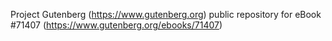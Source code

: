 Project Gutenberg (https://www.gutenberg.org) public repository
for eBook #71407 (https://www.gutenberg.org/ebooks/71407)
